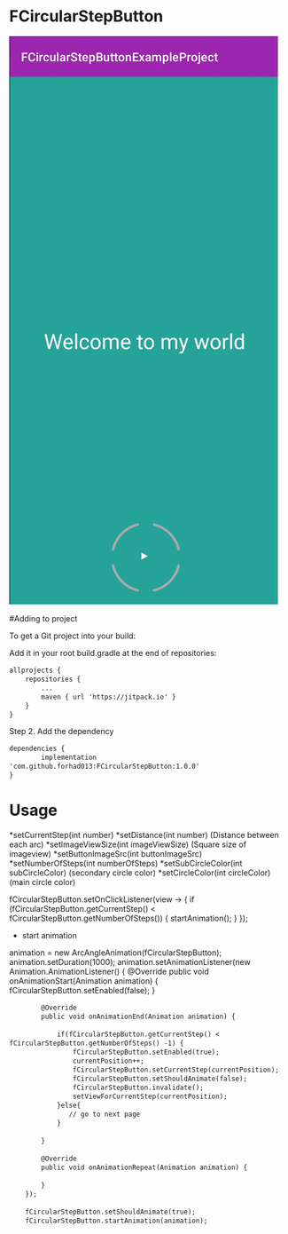 # FCircularStepButton


![Alt text](sample.gif)



#Adding to project

To get a Git project into your build:

 
Add it in your root build.gradle at the end of repositories:

	allprojects {
		repositories {
			...
			maven { url 'https://jitpack.io' }
		}
	}
Step 2. Add the dependency

	dependencies {
	        implementation 'com.github.forhad013:FCircularStepButton:1.0.0'
	}


# Usage

*setCurrentStep(int number)
*setDistance(int number) (Distance between each arc)
*setImageViewSize(int imageViewSize) (Square size of imageview)
*setButtonImageSrc(int buttonImageSrc)
*setNumberOfSteps(int numberOfSteps)
*setSubCircleColor(int subCircleColor) (secondary circle color)
*setCircleColor(int circleColor) (main circle color)


 fCircularStepButton.setOnClickListener(view -> {
     if (fCircularStepButton.getCurrentStep() < fCircularStepButton.getNumberOfSteps()) {
           startAnimation();
        }
  });


* start animation

 animation = new ArcAngleAnimation(fCircularStepButton);
        animation.setDuration(1000);
        animation.setAnimationListener(new Animation.AnimationListener() {
            @Override
            public void onAnimationStart(Animation animation) {
                fCircularStepButton.setEnabled(false);
            }

            @Override
            public void onAnimationEnd(Animation animation) {

                if(fCircularStepButton.getCurrentStep() < fCircularStepButton.getNumberOfSteps() -1) {
                    fCircularStepButton.setEnabled(true);
                    currentPosition++;
                    fCircularStepButton.setCurrentStep(currentPosition);
                    fCircularStepButton.setShouldAnimate(false);
                    fCircularStepButton.invalidate();
                    setViewForCurrentStep(currentPosition);
                }else{
                   // go to next page
                }

            }

            @Override
            public void onAnimationRepeat(Animation animation) {

            }
        });

        fCircularStepButton.setShouldAnimate(true);
        fCircularStepButton.startAnimation(animation);




